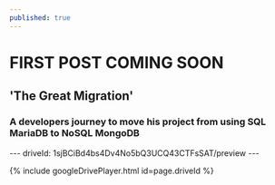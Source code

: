 ```yaml
---
published: true
---
```

# FIRST POST COMING SOON

## 'The Great Migration' 

### A developers journey to move his project from using SQL MariaDB to NoSQL MongoDB

--- driveId: 1sjBCiBd4bs4Dv4No5bQ3UCQ43CTFsSAT/preview ---

{% include googleDrivePlayer.html id=page.driveId %}
